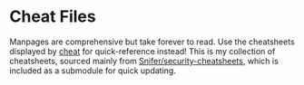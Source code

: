 # Cheat Files

Manpages are comprehensive but take forever to read. Use the cheatsheets displayed by [cheat](https://github.com/chrisallenlane/cheat) for quick-reference instead! This is my collection of cheatsheets, 
sourced mainly from [Snifer/security-cheatsheets](https://github.com/Snifer/security-cheatsheets), 
which is included as a submodule for quick updating.
